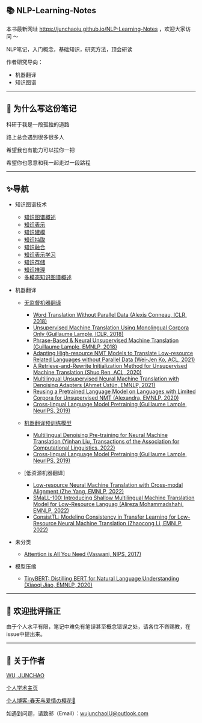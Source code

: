 
📚 NLP-Learning-Notes
-----
本书最新网址 https://junchaoiu.github.io/NLP-Learning-Notes ，欢迎大家访问 ～

NLP笔记，入门概念，基础知识，研究方法，顶会研读

作者研究导向：
- 机器翻译
- 知识图谱
-----
## 🌈 为什么写这份笔记

科研于我是一段孤独的道路

路上总会遇到很多很多人

希望我也有能力可以拉你一把

希望你也愿意和我一起走过一段路程

-----
## ✨导航
- 知识图谱技术
    - [知识图谱概述](https://github.com/junchaoIU/NLP-Learning-Notes/tree/main/docs/知识图谱技术/知识图谱概述/知识图谱概述.md)
    - [知识表示](https://github.com/junchaoIU/NLP-Learning-Notes/tree/main/docs/知识图谱技术/知识表示/知识表示.md)
    - [知识建模](https://github.com/junchaoIU/NLP-Learning-Notes/tree/main/docs/知识图谱技术/知识建模/知识建模.md)
    - [知识抽取](https://github.com/junchaoIU/NLP-Learning-Notes/tree/main/docs/知识图谱技术/知识抽取/知识抽取.md)
    - [知识融合](https://github.com/junchaoIU/NLP-Learning-Notes/tree/main/docs/知识图谱技术/知识融合/知识融合.md)
    - [知识表示学习](https://github.com/junchaoIU/NLP-Learning-Notes/tree/main/docs/知识图谱技术/知识表示学习/知识表示学习.md)
    - [知识存储](https://github.com/junchaoIU/NLP-Learning-Notes/tree/main/docs/知识图谱技术/知识存储/知识存储.md)
    - [知识推理](https://github.com/junchaoIU/NLP-Learning-Notes/tree/main/docs/知识图谱技术/知识推理/知识推理.md)
    - [多模态知识图谱概述](https://github.com/junchaoIU/NLP-Learning-Notes/tree/main/docs/知识图谱技术/多模态知识图谱概述/多模态知识图谱概述.md)

- 机器翻译
    - [无监督机器翻译](https://github.com/junchaoIU/NLP-Learning-Notes/tree/main/docs/机器翻译/无监督机器翻译.md)
        - [Word Translation Without Parallel Data (Alexis Conneau, ICLR, 2018)](https://github.com/junchaoIU/NLP-Learning-Notes/blob/main/docs/%E6%9C%BA%E5%99%A8%E7%BF%BB%E8%AF%91/%E6%97%A0%E7%9B%91%E7%9D%A3%E6%9C%BA%E5%99%A8%E7%BF%BB%E8%AF%91.md#word-translation-without-parallel-data-alexis-conneau2018iclr)
        - [Unsupervised Machine Translation Using Monolingual Corpora Only (Guillaume Lample, ICLR, 2018)](https://github.com/junchaoIU/NLP-Learning-Notes/blob/main/docs/%E6%9C%BA%E5%99%A8%E7%BF%BB%E8%AF%91/%E6%97%A0%E7%9B%91%E7%9D%A3%E6%9C%BA%E5%99%A8%E7%BF%BB%E8%AF%91.md#unsupervised-machine-translation-using-monolingual-corpora-only-guillaume-lample2018iclr)
        - [Phrase-Based & Neural Unsupervised Machine Translation (Guillaume Lample, EMNLP, 2018)](https://github.com/junchaoIU/NLP-Learning-Notes/blob/main/docs/%E6%9C%BA%E5%99%A8%E7%BF%BB%E8%AF%91/%E6%97%A0%E7%9B%91%E7%9D%A3%E6%9C%BA%E5%99%A8%E7%BF%BB%E8%AF%91.md#phrase-based--neural-unsupervised-machine-translationguillaume-lample-emnlp-2018)
        - [Adapting High-resource NMT Models to Translate Low-resource Related Languages without Parallel Data (Wei-Jen Ko, ACL, 2021)](https://github.com/junchaoIU/NLP-Learning-Notes/blob/main/docs/%E6%9C%BA%E5%99%A8%E7%BF%BB%E8%AF%91/%E6%97%A0%E7%9B%91%E7%9D%A3%E6%9C%BA%E5%99%A8%E7%BF%BB%E8%AF%91.md#adapting-high-resource-nmt-models-to-translate-low-resource-related-languages-without-parallel-data)
        - [A Retrieve-and-Rewrite Initialization Method for Unsupervised Machine Translation (Shuo Ren, ACL, 2020)](https://github.com/junchaoIU/NLP-Learning-Notes/blob/main/docs/%E6%9C%BA%E5%99%A8%E7%BF%BB%E8%AF%91/%E6%97%A0%E7%9B%91%E7%9D%A3%E6%9C%BA%E5%99%A8%E7%BF%BB%E8%AF%91.md#a-retrieve-and-rewrite-initialization-method-for-unsupervised-machine-translation)
        - [Multilingual Unsupervised Neural Machine Translation with Denoising Adapters (Ahmet Üstün, EMNLP, 2021)](https://github.com/junchaoIU/NLP-Learning-Notes/blob/main/docs/%E6%9C%BA%E5%99%A8%E7%BF%BB%E8%AF%91/%E6%97%A0%E7%9B%91%E7%9D%A3%E6%9C%BA%E5%99%A8%E7%BF%BB%E8%AF%91.md#multilingual-unsupervised-neural-machine-translation-with-denoising-adapters)
        - [Reusing a Pretrained Language Model on Languages with Limited Corpora for Unsupervised NMT (Alexandra, EMNLP, 2020)](https://github.com/junchaoIU/NLP-Learning-Notes/blob/main/docs/%E6%9C%BA%E5%99%A8%E7%BF%BB%E8%AF%91/%E6%97%A0%E7%9B%91%E7%9D%A3%E6%9C%BA%E5%99%A8%E7%BF%BB%E8%AF%91.md#reusing-a-pretrained-language-model-on-languages-with-limited-corpora-for-unsupervised-nmt-alexandra-emnlp-2020)
        - [Cross-lingual Language Model Pretraining (Guillaume Lample, NeurIPS, 2019)](https://github.com/junchaoIU/NLP-Learning-Notes/blob/main/docs/%E6%9C%BA%E5%99%A8%E7%BF%BB%E8%AF%91/%E6%97%A0%E7%9B%91%E7%9D%A3%E6%9C%BA%E5%99%A8%E7%BF%BB%E8%AF%91.md#cross-lingual-language-model-pretraining-guillaume-lample-neurips-2019)

    - [机器翻译预训练模型](https://github.com/junchaoIU/NLP-Learning-Notes/tree/main/docs/机器翻译/机器翻译预训练模型.md)
        - [Multilingual Denoising Pre-training for Neural Machine Translation (Yinhan Liu, Transactions of the Association for Computational Linguistics, 2022)](https://github.com/junchaoIU/NLP-Learning-Notes/blob/main/docs/%E6%9C%BA%E5%99%A8%E7%BF%BB%E8%AF%91/%E6%9C%BA%E5%99%A8%E7%BF%BB%E8%AF%91%E9%A2%84%E8%AE%AD%E7%BB%83%E6%A8%A1%E5%9E%8B.md) 
        - [Cross-lingual Language Model Pretraining (Guillaume Lample, NeurIPS, 2019)](https://github.com/junchaoIU/NLP-Learning-Notes/blob/main/docs/%E6%9C%BA%E5%99%A8%E7%BF%BB%E8%AF%91/%E6%97%A0%E7%9B%91%E7%9D%A3%E6%9C%BA%E5%99%A8%E7%BF%BB%E8%AF%91.md#cross-lingual-language-model-pretraining-guillaume-lample-neurips-2019)
    
    - [低资源机器翻译]
        - [Low-resource Neural Machine Translation with Cross-modal Alignment (Zhe Yang, EMNLP, 2022)]()
        - [SMaLL-100: Introducing Shallow Multilingual Machine Translation Model for Low-Resource Languag (Alireza Mohammadshahi, EMNLP, 2022)]()
        - [ConsistTL: Modeling Consistency in Transfer Learning for Low-Resource Neural Machine Translation (Zhaocong Li, EMNLP, 2022)]()


- 未分类
    - [Attention is All You Need (Vaswani, NIPS, 2017)]()

- 模型压缩
    - [TinyBERT: Distilling BERT for Natural Language Understanding (Xiaoqi Jiao, EMNLP, 2020)]()

-----
## 🍉 欢迎批评指正 
由于个人水平有限，笔记中难免有笔误甚至概念错误之处，请各位不吝赐教，在issue中提出来。

-----
## 🌸 关于作者
[WU, JUNCHAO](https://github.com/junchaoIU)

[个人学术主页](https://junchaoiu.github.io/)

[个人博客-春天与爱情の樱花🌸](https://www.wujunchao.top/)

如遇到问题，请致邮（Email）：wujunchaoIU@outlook.com